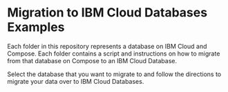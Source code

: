 # Migration to IBM Cloud Databases Examples

Each folder in this repository represents a database on IBM Cloud and Compose. Each folder contains a script and instructions on how to migrate from that database on Compose to an IBM Cloud Database.

Select the database that you want to migrate to and follow the directions to migrate your data over to IBM Cloud Databases.